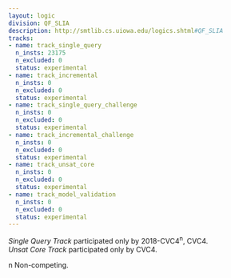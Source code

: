 ```yaml
---
layout: logic
division: QF_SLIA
description: http://smtlib.cs.uiowa.edu/logics.shtml#QF_SLIA
tracks:
- name: track_single_query
  n_insts: 23175
  n_excluded: 0
  status: experimental
- name: track_incremental
  n_insts: 0
  n_excluded: 0
  status: experimental
- name: track_single_query_challenge
  n_insts: 0
  n_excluded: 0
  status: experimental
- name: track_incremental_challenge
  n_insts: 0
  n_excluded: 0
  status: experimental
- name: track_unsat_core
  n_insts: 0
  n_excluded: 0
  status: experimental
- name: track_model_validation
  n_insts: 0
  n_excluded: 0
  status: experimental
---
```

*Single Query Track* participated only by 2018-CVC4<sup>n</sup>, CVC4.  
*Unsat Core Track* participated only by CVC4.

n Non-competing.
